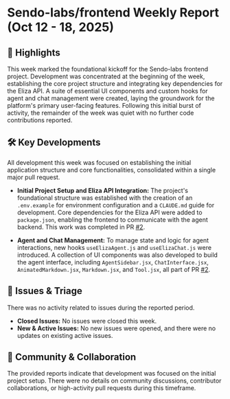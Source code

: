 # Sendo-labs/frontend Weekly Report (Oct 12 - 18, 2025)

## 🚀 Highlights
This week marked the foundational kickoff for the Sendo-labs frontend project. Development was concentrated at the beginning of the week, establishing the core project structure and integrating key dependencies for the Eliza API. A suite of essential UI components and custom hooks for agent and chat management were created, laying the groundwork for the platform's primary user-facing features. Following this initial burst of activity, the remainder of the week was quiet with no further code contributions reported.

## 🛠️ Key Developments
All development this week was focused on establishing the initial application structure and core functionalities, consolidated within a single major pull request.

- **Initial Project Setup and Eliza API Integration:** The project's foundational structure was established with the creation of an `.env.example` for environment configuration and a `CLAUDE.md` guide for development. Core dependencies for the Eliza API were added to `package.json`, enabling the frontend to communicate with the agent backend. This work was completed in PR [#2](https://github.com/Sendo-labs/frontend/pull/2).

- **Agent and Chat Management:** To manage state and logic for agent interactions, new hooks `useElizaAgent.js` and `useElizaChat.js` were introduced. A collection of UI components was also developed to build the agent interface, including `AgentSidebar.jsx`, `ChatInterface.jsx`, `AnimatedMarkdown.jsx`, `Markdown.jsx`, and `Tool.jsx`, all part of PR [#2](https://github.com/Sendo-labs/frontend/pull/2).

## 🐛 Issues & Triage
There was no activity related to issues during the reported period.

- **Closed Issues:** No issues were closed this week.
- **New & Active Issues:** No new issues were opened, and there were no updates on existing active issues.

## 💬 Community & Collaboration
The provided reports indicate that development was focused on the initial project setup. There were no details on community discussions, contributor collaborations, or high-activity pull requests during this timeframe.